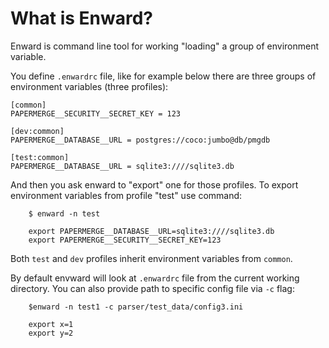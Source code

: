 # What is Enward?

Enward is command line tool for working "loading" a group of environment variable.

You define `.enwardrc` file, like for example below there are three groups
of environment variables (three profiles):

```
[common]
PAPERMERGE__SECURITY__SECRET_KEY = 123

[dev:common]
PAPERMERGE__DATABASE__URL = postgres://coco:jumbo@db/pmgdb

[test:common]
PAPERMERGE__DATABASE__URL = sqlite3:////sqlite3.db
```

And then you ask enward to "export" one for those profiles.
To export environment variables from profile "test" use command:

```
    $ enward -n test
    
    export PAPERMERGE__DATABASE__URL=sqlite3:////sqlite3.db
    export PAPERMERGE__SECURITY__SECRET_KEY=123
```

Both `test` and `dev` profiles inherit environment variables from `common`. 

By default envward will look at `.enwardrc` file from the current working directory.
You can also provide path to specific config file via `-c` flag:

```
    $enward -n test1 -c parser/test_data/config3.ini
    
    export x=1
    export y=2
```
